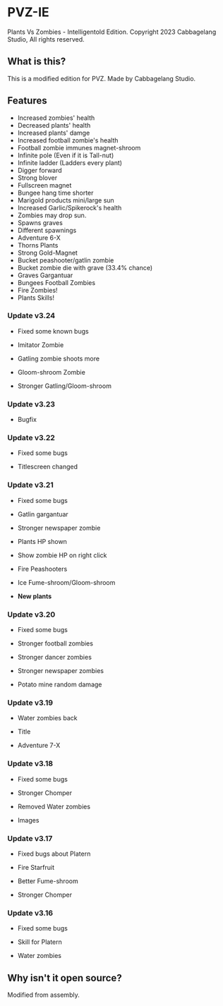 # PVZ-IE
Plants Vs Zombies - Intelligentold Edition. Copyright 2023 Cabbagelang Studio, All rights reserved.

## What is this?
This is a modified edition for PVZ. Made by Cabbagelang Studio.

## Features

- Increased zombies' health
- Decreased plants' health
- Increased plants' damge
- Increased football zombie's health
- Football zombie immunes magnet-shroom
- Infinite pole (Even if it is Tall-nut)
- Infinite ladder (Ladders every plant)
- Digger forward
- Strong blover
- Fullscreen magnet
- Bungee hang time shorter
- Marigold products mini/large sun
- Increased Garlic/Spikerock's health
- Zombies may drop sun.
- Spawns graves
- Different spawnings
- Adventure 6-X
- Thorns Plants
- Strong Gold-Magnet
- Bucket peashooter/gatlin zombie
- Bucket zombie die with grave (33.4% chance)
- Graves Gargantuar
- Bungees Football Zombies
- Fire Zombies!
- Plants Skills!

### Update v3.24

- Fixed some known bugs

- Imitator Zombie

- Gatling zombie shoots more

- Gloom-shroom Zombie

- Stronger Gatling/Gloom-shroom

### Update v3.23

- Bugfix

### Update v3.22

- Fixed some bugs

- Titlescreen changed

### Update v3.21

- Fixed some bugs

- Gatlin gargantuar

- Stronger newspaper zombie

- Plants HP shown

- Show zombie HP on right click

- Fire Peashooters

- Ice Fume-shroom/Gloom-shroom

- **New plants**

### Update v3.20

- Fixed some bugs

- Stronger football zombies

- Stronger dancer zombies

- Stronger newspaper zombies

- Potato mine random damage

### Update v3.19

- Water zombies back

- Title

- Adventure 7-X

### Update v3.18

- Fixed some bugs

- Stronger Chomper

- Removed Water zombies

- Images

### Update v3.17

- Fixed bugs about Platern

- Fire Starfruit

- Better Fume-shroom

- Stronger Chomper

### Update v3.16

- Fixed some bugs

- Skill for Platern

- Water zombies

## Why isn't it open source?
Modified from assembly.